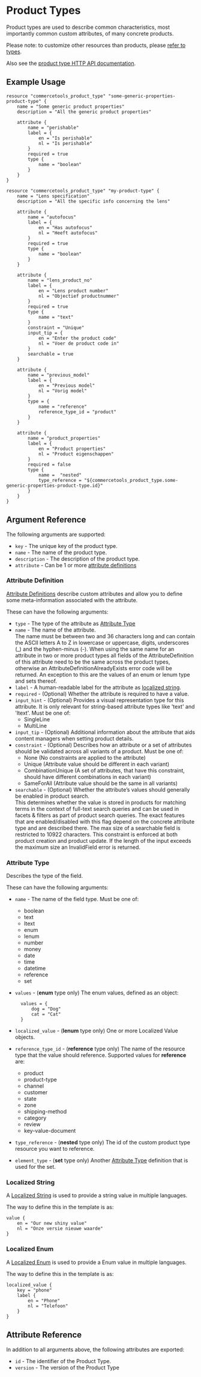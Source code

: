 # Product Types

Product types are used to describe common characteristics, most importantly common custom attributes, of many concrete products.

Please note: to customize other resources than products, please [refer to types](resource_type.md).

Also see the [product type HTTP API documentation][commercetool-product-type].

## Example Usage

```hcl
resource "commercetools_product_type" "some-generic-properties-product-type" {
    name = "Some generic product properties"
    description = "All the generic product properties"

    attribute {
        name = "perishable"
        label = {
            en = "Is perishable"
            nl = "Is perishable"
        }
        required = true
        type {
            name = "boolean"
        }
    }
}

resource "commercetools_product_type" "my-product-type" {
    name = "Lens specification"
    description = "All the specific info concerning the lens"

    attribute {
        name = "autofocus"
        label = {
            en = "Has autofocus"
            nl = "Heeft autofocus"
        }
        required = true
        type {
            name = "boolean"
        }
    }

    attribute {
        name = "lens_product_no"
        label = {
            en = "Lens product number"
            nl = "Objectief productnummer"
        }
        required = true
        type {
            name = "text"
        }
        constraint = "Unique"
        input_tip = {
            en = "Enter the product code"
            nl = "Voer de product code in"
        }
        searchable = true
    }

    attribute {
        name = "previous_model"
        label = {
            en = "Previous model"
            nl = "Vorig model"
        }
        type = {
            name = "reference"
            reference_type_id = "product"
        }
    }

    attribute {
        name = "product_properties"
        label = {
            en = "Product properties"
            nl = "Product eigenschappen"
        }
        required = false
        type {
            name =  "nested"
            type_reference = "${commercetools_product_type.some-generic-properties-product-type.id}"
        }
    }
}
```

## Argument Reference

The following arguments are supported:

* `key` - The unique key of the product type.
* `name` - The name of the product type.
* `description` - The description of the product type.
* `attribute` - Can be 1 or more [attribute definitions](#attribute-definition)

### Attribute Definition
[Attribute Definitions][commercetool-attribute-definition] describe custom attributes and allow you to define some meta-information associated with the attribute.

These can have the following arguments:

* `type` - The type of the attribute as [Attribute Type](#attribute-type)
* `name` - The name of the attribute.<br>
    The name must be between two and 36 characters long and can contain the ASCII letters A to Z in lowercase or uppercase, digits, underscores (_) and the hyphen-minus (-).
    When using the same name for an attribute in two or more product types all fields of the AttributeDefinition of this attribute need to be the same across the product types, otherwise an AttributeDefinitionAlreadyExists error code will be returned. An exception to this are the values of an enum or lenum type and sets thereof.
* `label` - A human-readable label for the attribute as [localized string](#localized-string).
* `required` - (Optional) Whether the attribute is required to have a value.
* `input_hint` - (Optional) Provides a visual representation type for this attribute. It is only relevant for string-based attribute types like 'text' and 'ltext'. Must be one of:
    - SingleLine
    - MultiLine
* `input_tip` - (Optional) Additional information about the attribute that aids content managers when setting product details.
* `constraint` - (Optional) Describes how an attribute or a set of attributes should be validated across all variants of a product. Must be one of:
    - None (No constraints are applied to the attribute)
    - Unique (Attribute value should be different in each variant)
    - CombinationUnique (A set of attributes, that have this constraint, should have different combinations in each variant)
    - SameForAll (Attribute value should be the same in all variants)
* `searchable` - (Optional) Whether the attribute’s values should generally be enabled in product search. <br>
    This determines whether the value is stored in products for matching terms in the context of full-text search queries and can be used in facets & filters as part of product search queries. 
    The exact features that are enabled/disabled with this flag depend on the concrete attribute type and are described there. 
    The max size of a searchable field is restricted to 10922 characters. This constraint is enforced at both product creation and product update. If the length of the input exceeds the maximum size an InvalidField error is returned.

### Attribute Type
Describes the type of the field.

These can have the following arguments:

* `name` - The name of the field type. Must be one of:
    - boolean
    - text
    - ltext
    - enum
    - lenum
    - number
    - money
    - date
    - time
    - datetime
    - reference
    - set
* `values` - (**enum** type only) The enum values, defined as an object:

        values = {
            dog = "Dog"
            cat = "Cat"
        }

* `localized_value` - (**lenum** type only) One or more Localized Value objects.
* `reference_type_id` - (**reference** type only) The name of the resource type that the value should reference. Supported values for **reference** are:
    - product
    - product-type
    - channel
    - customer
    - state
    - zone
    - shipping-method
    - category
    - review
    - key-value-document
* `type_reference` - (**nested** type only) The id of the custom product type resource you want to reference.
* `element_type` - (**set** type only) Another [Attribute Type](#attribute-type) definition that is used for the set.

### Localized String
A [Localized String][commercetool-localized-string] is used to provide a string value in multiple languages.

The way to define this in the template is as:

```hcl
value {
    en = "Our new shiny value"
    nl = "Onze versie nieuwe waarde"
}
```

### Localized Enum
A [Localized Enum][commercetool-localized-enum] is used to provide a Enum value in multiple languages.

The way to define this in the template is as:

```hcl
localized_value {
    key = "phone"
    label {
        en = "Phone"
        nl = "Telefoon"
    }
}
```

## Attribute Reference

In addition to all arguments above, the following attributes are exported:

* `id` - The identifier of the Product Type.
* `version` - The version of the Product Type

[commercetool-product-type]: https://docs.commercetools.com/http-api-projects-productTypes.html
[commercetool-localized-string]: https://docs.commercetools.com/http-api-types.html#localizedstring
[commercetool-attribute-definition]: https://docs.commercetools.com/http-api-projects-productTypes.html#attributedefinition
[commercetool-localized-enum]: https://docs.commercetools.com/http-api-projects-productTypes.html#localizedenumvalue
